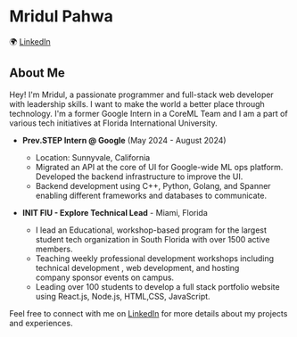 # Mridul Pahwa


🌍 [LinkedIn](https://www.linkedin.com/in/mridul-pahwa/)


## About Me

Hey! I'm Mridul, a passionate programmer and full-stack web developer with leadership skills. I want to make the world a better place through technology. I'm a former Google Intern in a CoreML Team and I am a part of various tech initiatives at Florida International University.

- **Prev.STEP Intern @ Google** (May 2024 - August 2024)
  - Location: Sunnyvale, California
  - Migrated an API at the core of UI for Google-wide ML ops platform. Developed the backend infrastructure to improve the 
    UI.
  - Backend development using C++, Python, Golang, and Spanner enabling different frameworks and databases to communicate.

- **INIT FIU - Explore Technical Lead** - Miami, Florida
  - I lead an Educational, workshop-based program for the largest student tech organization in South Florida with over 1500      active members. 
  - Teaching weekly professional development workshops including technical development , web development, and hosting       
    company sponsor events on campus.
  - Leading over 100 students to develop a full stack portfolio website using React.js, Node.js, HTML,CSS, JavaScript.

Feel free to connect with me on [LinkedIn](https://www.linkedin.com/in/mridul-pahwa/) for more details about my projects and experiences.
